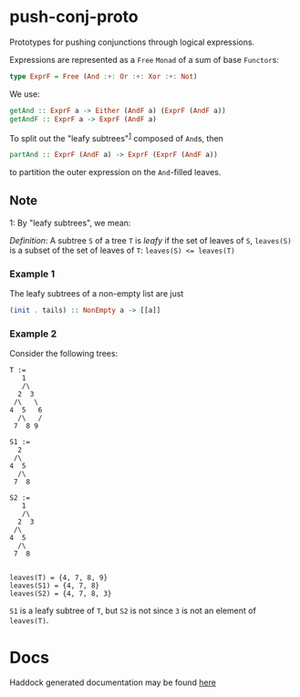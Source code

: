# push-conj-proto

Prototypes for pushing conjunctions through logical expressions.

Expressions are represented as a `Free` `Monad` of a sum of base `Functor`s:

```haskell
type ExprF = Free (And :+: Or :+: Xor :+: Not)
```

We use:

```haskell
getAnd :: ExprF a -> Either (AndF a) (ExprF (AndF a))
getAndF :: ExprF a -> ExprF (AndF a)
```

To split out the "leafy subtrees"<sup>[1](#leafysubtrees)</sup> composed of `And`s, then




```haskell
partAnd :: ExprF (AndF a) -> ExprF (ExprF (AndF a))
```

to partition the outer expression on the `And`-filled leaves.

## Note

<a name="myfootnote1">1</a>: By "leafy subtrees", we mean:

_Definition_: A subtree `S` of a tree `T` is _leafy_ if
the set of leaves of `S`, `leaves(S)` is a subset of the
set of leaves of `T`: `leaves(S) <= leaves(T)`


### Example 1

The leafy subtrees of a non-empty list are just 

```haskell
(init . tails) :: NonEmpty a -> [[a]]
```


### Example 2

Consider the following trees:

```
T :=
   1
   /\
  2  3
 /\   \
4  5   6
  /\   /
 7  8 9

S1 :=
  2
 /\
4  5
  /\
 7  8

S2 :=
   1
   /\
  2  3
 /\
4  5
  /\
 7  8 


leaves(T) = {4, 7, 8, 9}
leaves(S1) = {4, 7, 8}
leaves(S2) = {4, 7, 8, 3}
```

`S1` is a leafy subtree of `T`, but `S2` is not since `3` is not an
element of `leaves(T)`.


# Docs

Haddock generated documentation may be found [here](https://michaeljklein.github.io/push-conj-proto/)

